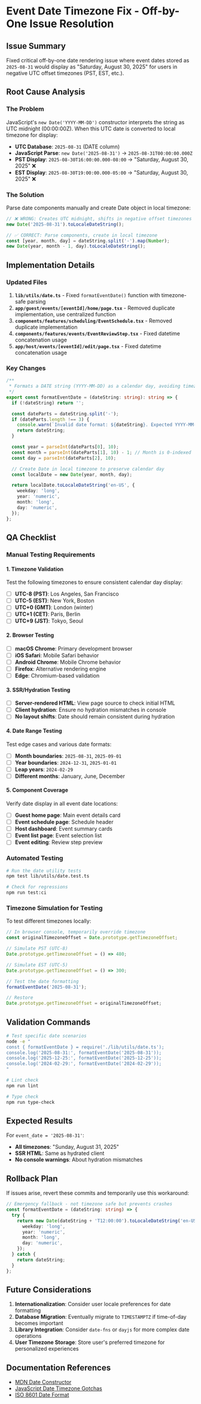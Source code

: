 # Event Date Timezone Fix - Off-by-One Issue Resolution

## Issue Summary

Fixed critical off-by-one date rendering issue where event dates stored as `2025-08-31` would display as "Saturday, August 30, 2025" for users in negative UTC offset timezones (PST, EST, etc.).

## Root Cause Analysis

### The Problem

JavaScript's `new Date('YYYY-MM-DD')` constructor interprets the string as UTC midnight (00:00:00Z). When this UTC date is converted to local timezone for display:

- **UTC Database**: `2025-08-31` (DATE column)
- **JavaScript Parse**: `new Date('2025-08-31')` → `2025-08-31T00:00:00.000Z`
- **PST Display**: `2025-08-30T16:00:00.000-08:00` → "Saturday, August 30, 2025" ❌
- **EST Display**: `2025-08-30T19:00:00.000-05:00` → "Saturday, August 30, 2025" ❌

### The Solution

Parse date components manually and create Date object in local timezone:

```typescript
// ❌ WRONG: Creates UTC midnight, shifts in negative offset timezones
new Date('2025-08-31').toLocaleDateString();

// ✅ CORRECT: Parse components, create in local timezone
const [year, month, day] = dateString.split('-').map(Number);
new Date(year, month - 1, day).toLocaleDateString();
```

## Implementation Details

### Updated Files

1. **`lib/utils/date.ts`** - Fixed `formatEventDate()` function with timezone-safe parsing
2. **`app/guest/events/[eventId]/home/page.tsx`** - Removed duplicate implementation, use centralized function
3. **`components/features/scheduling/EventSchedule.tsx`** - Removed duplicate implementation
4. **`components/features/events/EventReviewStep.tsx`** - Fixed datetime concatenation usage
5. **`app/host/events/[eventId]/edit/page.tsx`** - Fixed datetime concatenation usage

### Key Changes

```typescript
/**
 * Formats a DATE string (YYYY-MM-DD) as a calendar day, avoiding timezone shifts.
 */
export const formatEventDate = (dateString: string): string => {
  if (!dateString) return '';

  const dateParts = dateString.split('-');
  if (dateParts.length !== 3) {
    console.warn(`Invalid date format: ${dateString}. Expected YYYY-MM-DD`);
    return dateString;
  }

  const year = parseInt(dateParts[0], 10);
  const month = parseInt(dateParts[1], 10) - 1; // Month is 0-indexed
  const day = parseInt(dateParts[2], 10);

  // Create Date in local timezone to preserve calendar day
  const localDate = new Date(year, month, day);

  return localDate.toLocaleDateString('en-US', {
    weekday: 'long',
    year: 'numeric',
    month: 'long',
    day: 'numeric',
  });
};
```

## QA Checklist

### Manual Testing Requirements

#### 1. Timezone Validation

Test the following timezones to ensure consistent calendar day display:

- [ ] **UTC-8 (PST)**: Los Angeles, San Francisco
- [ ] **UTC-5 (EST)**: New York, Boston
- [ ] **UTC+0 (GMT)**: London (winter)
- [ ] **UTC+1 (CET)**: Paris, Berlin
- [ ] **UTC+9 (JST)**: Tokyo, Seoul

#### 2. Browser Testing

- [ ] **macOS Chrome**: Primary development browser
- [ ] **iOS Safari**: Mobile Safari behavior
- [ ] **Android Chrome**: Mobile Chrome behavior
- [ ] **Firefox**: Alternative rendering engine
- [ ] **Edge**: Chromium-based validation

#### 3. SSR/Hydration Testing

- [ ] **Server-rendered HTML**: View page source to check initial HTML
- [ ] **Client hydration**: Ensure no hydration mismatches in console
- [ ] **No layout shifts**: Date should remain consistent during hydration

#### 4. Date Range Testing

Test edge cases and various date formats:

- [ ] **Month boundaries**: `2025-08-31`, `2025-09-01`
- [ ] **Year boundaries**: `2024-12-31`, `2025-01-01`
- [ ] **Leap years**: `2024-02-29`
- [ ] **Different months**: January, June, December

#### 5. Component Coverage

Verify date display in all event date locations:

- [ ] **Guest home page**: Main event details card
- [ ] **Event schedule page**: Schedule header
- [ ] **Host dashboard**: Event summary cards
- [ ] **Event list page**: Event selection list
- [ ] **Event editing**: Review step preview

### Automated Testing

```bash
# Run the date utility tests
npm test lib/utils/date.test.ts

# Check for regressions
npm run test:ci
```

### Timezone Simulation for Testing

To test different timezones locally:

```javascript
// In browser console, temporarily override timezone
const originalTimezoneOffset = Date.prototype.getTimezoneOffset;

// Simulate PST (UTC-8)
Date.prototype.getTimezoneOffset = () => 480;

// Simulate EST (UTC-5)
Date.prototype.getTimezoneOffset = () => 300;

// Test the date formatting
formatEventDate('2025-08-31');

// Restore
Date.prototype.getTimezoneOffset = originalTimezoneOffset;
```

## Validation Commands

```bash
# Test specific date scenarios
node -e "
const { formatEventDate } = require('./lib/utils/date.ts');
console.log('2025-08-31:', formatEventDate('2025-08-31'));
console.log('2025-12-25:', formatEventDate('2025-12-25'));
console.log('2024-02-29:', formatEventDate('2024-02-29'));
"

# Lint check
npm run lint

# Type check
npm run type-check
```

## Expected Results

For `event_date = '2025-08-31'`:

- **All timezones**: "Sunday, August 31, 2025"
- **SSR HTML**: Same as hydrated client
- **No console warnings**: About hydration mismatches

## Rollback Plan

If issues arise, revert these commits and temporarily use this workaround:

```typescript
// Emergency fallback - not timezone safe but prevents crashes
const formatEventDate = (dateString: string) => {
  try {
    return new Date(dateString + 'T12:00:00').toLocaleDateString('en-US', {
      weekday: 'long',
      year: 'numeric',
      month: 'long',
      day: 'numeric',
    });
  } catch {
    return dateString;
  }
};
```

## Future Considerations

1. **Internationalization**: Consider user locale preferences for date formatting
2. **Database Migration**: Eventually migrate to `TIMESTAMPTZ` if time-of-day becomes important
3. **Library Integration**: Consider `date-fns` or `dayjs` for more complex date operations
4. **User Timezone Storage**: Store user's preferred timezone for personalized experiences

## Documentation References

- [MDN Date Constructor](https://developer.mozilla.org/en-US/docs/Web/JavaScript/Reference/Global_Objects/Date/Date)
- [JavaScript Date Timezone Gotchas](https://maggiepint.com/2017/04/11/the-javascript-date-nightmare/)
- [ISO 8601 Date Format](https://en.wikipedia.org/wiki/ISO_8601)
